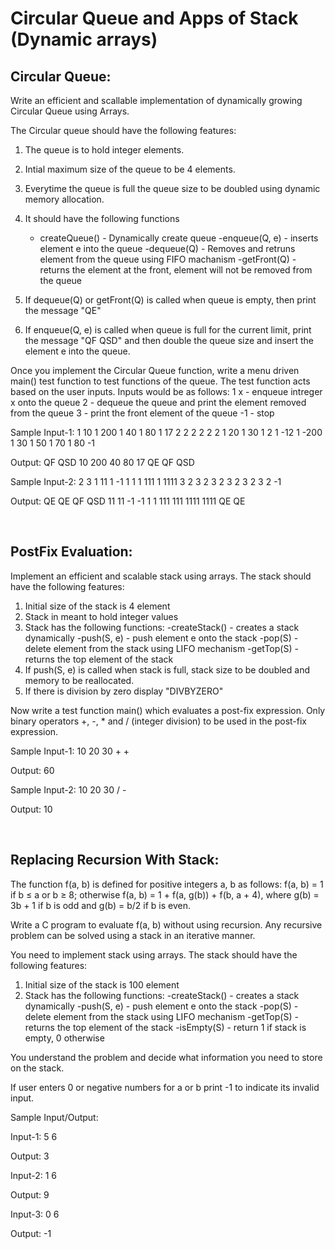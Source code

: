 # Circular Queue and Apps of Stack (Dynamic arrays)
## Circular Queue:

Write an efficient and scallable implementation of dynamically growing Circular Queue using Arrays.

The Circular queue should have the following features:
1. The queue is to hold integer elements.
2. Intial maximum size of the queue to be 4 elements.
3. Everytime the queue is full the queue size to be doubled using dynamic memory allocation.
4. It should have the following functions
    - createQueue() - Dynamically create queue
    -enqueue(Q, e) - inserts element e into the queue
    -dequeue(Q) - Removes and retruns element from the queue using FIFO machanism
    -getFront(Q) - returns the element at the front, element will not be removed from the queue
    
5. If dequeue(Q) or getFront(Q) is called when queue is empty, then print the message "QE"
6. If enqueue(Q, e) is called when queue is full for the current limit, print the message "QF QSD" and then double the queue size and insert the element e into the queue.

Once you implement the Circular Queue function, write a menu driven main() test function to test functions of the queue.
The test function acts based on the user inputs. Inputs would be as follows:
1 x - enqueue intreger x onto the queue
2   - dequeue the queue and print the element removed from the queue
3   - print the front element of the queue
-1  - stop

Sample Input-1: 1 10 1 200 1 40 1 80 1 17 2 2 2 2 2 2 1 20 1 30 1 2 1 -12 1 -200 1 30 1 50 1 70 1 80 -1

Output: QF QSD 10 200 40 80 17 QE QF QSD



Sample Input-2: 2 3 1 11 1 -1 1 1 1 111 1 1111 3 2 3 2 3 2 3 2 3 2 3 2 -1

Output: QE QE QF QSD 11 11 -1 -1 1 1 111 111 1111 1111 QE QE

<br />

## PostFix Evaluation:

Implement an efficient and scalable stack using arrays.
The stack should have the following features:
1. Initial size of the stack is 4 element
2. Stack in meant to hold integer values
3. Stack has the following functions:
    -createStack() - creates a stack dynamically
    -push(S, e) - push element e onto the stack
    -pop(S) - delete element from the stack using LIFO mechanism
    -getTop(S) - returns the top element of the stack
4. If push(S, e) is called when stack is full, stack size to be doubled and memory to be reallocated.
5. If there is division by zero display "DIVBYZERO"

Now write a test function main() which evaluates a post-fix expression. Only binary operators +, -, * and / (integer division) to be used in the post-fix expression.

Sample Input-1: 10 20 30 + +

Output: 60

Sample Input-2: 10 20 30 / -

Output: 10

<br />

## Replacing Recursion With Stack:

The function f(a, b) is defined for positive integers a, b as follows:
f(a, b) = 1 if b ≤ a or b ≥ 8; otherwise f(a, b) = 1 + f(a, g(b)) + f(b, a + 4),
where g(b) = 3b + 1 if b is odd and g(b) = b/2 if b is even.

Write a C program to evaluate f(a, b) without using recursion.
Any recursive problem can be solved using a stack in an iterative manner.

You need to implement stack using arrays.
The stack should have the following features:
1. Initial size of the stack is 100 element
2. Stack has the following functions:
    -createStack() - creates a stack dynamically
    -push(S, e) - push element e onto the stack
    -pop(S) - delete element from the stack using LIFO mechanism
    -getTop(S) - returns the top element of the stack
    -isEmpty(S) - return 1 if stack is empty, 0 otherwise

You understand the problem and decide what information you need to store on the stack.

If user enters 0 or negative numbers for a or b print -1 to indicate its invalid input.

Sample Input/Output:

Input-1: 5 6

Output: 3

Input-2: 1 6

Output: 9

Input-3: 0 6

Output: -1